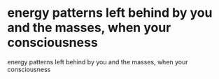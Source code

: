 # energy patterns left behind by you and the masses, when your consciousness

energy patterns left behind by you and the masses, when your consciousness